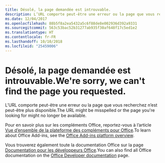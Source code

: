 ```yaml
---
title: Désolé, la page demandée est introuvable.
description: L’URL comporte peut-être une erreur ou la page que vous recherchez n’est peut-être plus disponible.
ms.date: 12/04/2017
ms.openlocfilehash: 88b5f8a2ea5432a5c6f88de8e002936d392a9331
ms.sourcegitcommit: 563c53bac52b31277ab935f30af648f17c5ed1e2
ms.translationtype: HT
ms.contentlocale: fr-FR
ms.lasthandoff: 10/10/2018
ms.locfileid: "25459006"
---
```

# <a name="were-sorry-we-cant-find-the-page-you-requested"></a><span data-ttu-id="effae-103">Désolé, la page demandée est introuvable.</span><span class="sxs-lookup"><span data-stu-id="effae-103">We're sorry, we can't find the page you requested.</span></span>

<span data-ttu-id="effae-104">L’URL comporte peut-être une erreur ou la page que vous recherchez n’est peut-être plus disponible.</span><span class="sxs-lookup"><span data-stu-id="effae-104">The URL might be misspelled or the page you're looking for might no longer be available.</span></span>  

<span data-ttu-id="effae-105">Pour en savoir plus sur les compléments Office, reportez-vous à l’article [Vue d’ensemble de la plateforme des compléments pour Office](https://docs.microsoft.com/office/dev/add-ins/overview/office-add-ins).</span><span class="sxs-lookup"><span data-stu-id="effae-105">To learn about Office Add-ins, see the [Office Add-ins platform overview](https://docs.microsoft.com/office/dev/add-ins/overview/office-add-ins).</span></span>

<span data-ttu-id="effae-106">Vous trouverez également toute la documentation Office sur la page [Documentation pour les développeurs Office](https://developer.microsoft.com/office/docs).</span><span class="sxs-lookup"><span data-stu-id="effae-106">You can also find all Office documentation on the [Office Developer documentation](https://developer.microsoft.com/office/docs) page.</span></span>

